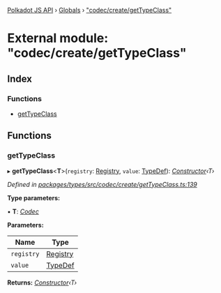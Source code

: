 [Polkadot JS API](../README.md) › [Globals](../globals.md) › ["codec/create/getTypeClass"](_codec_create_gettypeclass_.md)

# External module: "codec/create/getTypeClass"

## Index

### Functions

* [getTypeClass](_codec_create_gettypeclass_.md#gettypeclass)

## Functions

###  getTypeClass

▸ **getTypeClass**<**T**>(`registry`: [Registry](../interfaces/_types_.registry.md), `value`: [TypeDef](../interfaces/_codec_create_types_.typedef.md)): *[Constructor](../interfaces/_types_.constructor.md)‹T›*

*Defined in [packages/types/src/codec/create/getTypeClass.ts:139](https://github.com/polkadot-js/api/blob/204cf6769d/packages/types/src/codec/create/getTypeClass.ts#L139)*

**Type parameters:**

▪ **T**: *[Codec](../interfaces/_types_.codec.md)*

**Parameters:**

Name | Type |
------ | ------ |
`registry` | [Registry](../interfaces/_types_.registry.md) |
`value` | [TypeDef](../interfaces/_codec_create_types_.typedef.md) |

**Returns:** *[Constructor](../interfaces/_types_.constructor.md)‹T›*
